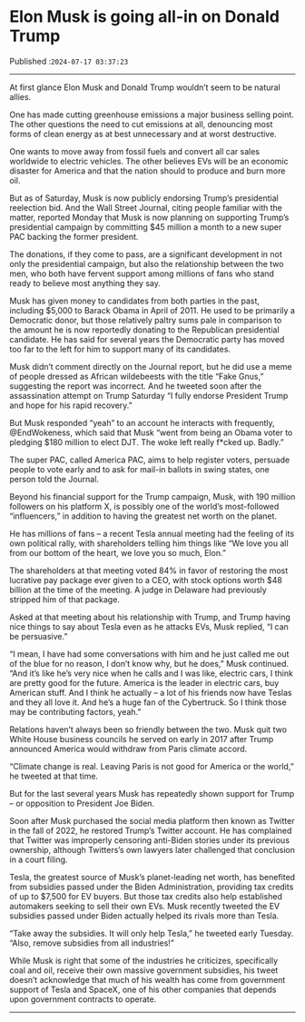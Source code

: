 # Elon Musk is going all-in on Donald Trump

Published :`2024-07-17 03:37:23`

---

At first glance Elon Musk and Donald Trump wouldn’t seem to be natural allies.

One has made cutting greenhouse emissions a major business selling point. The other questions the need to cut emissions at all, denouncing most forms of clean energy as at best unnecessary and at worst destructive.

One wants to move away from fossil fuels and convert all car sales worldwide to electric vehicles. The other believes EVs will be an economic disaster for America and that the nation should to produce and burn more oil.

But as of Saturday, Musk is now publicly endorsing Trump’s presidential reelection bid. And the Wall Street Journal, citing people familiar with the matter, reported Monday that Musk is now planning on supporting Trump’s presidential campaign by committing $45 million a month to a new super PAC backing the former president.

The donations, if they come to pass, are a significant development in not only the presidential campaign, but also the relationship between the two men, who both have fervent support among millions of fans who stand ready to believe most anything they say.

Musk has given money to candidates from both parties in the past, including $5,000 to Barack Obama in April of 2011. He used to be primarily a Democratic donor, but those relatively paltry sums pale in comparison to the amount he is now reportedly donating to the Republican presidential candidate. He has said for several years the Democratic party has moved too far to the left for him to support many of its candidates.

Musk didn’t comment directly on the Journal report, but he did use a meme of people dressed as African wildebeests with the title “Fake Gnus,” suggesting the report was incorrect. And he tweeted soon after the assassination attempt on Trump Saturday “I fully endorse President Trump and hope for his rapid recovery.”

But Musk responded “yeah” to an account he interacts with frequently, @EndWokeness, which said that Musk “went from being an Obama voter to pledging $180 million to elect DJT. The woke left really f*cked up. Badly.”

The super PAC, called America PAC, aims to help register voters, persuade people to vote early and to ask for mail-in ballots in swing states, one person told the Journal.

Beyond his financial support for the Trump campaign, Musk, with 190 million followers on his platform X, is possibly one of the world’s most-followed “influencers,” in addition to having the greatest net worth on the planet.

He has millions of fans – a recent Tesla annual meeting had the feeling of its own political rally, with shareholders telling him things like “We love you all from our bottom of the heart, we love you so much, Elon.”

The shareholders at that meeting voted 84% in favor of restoring the most lucrative pay package ever given to a CEO, with stock options worth $48 billion at the time of the meeting. A judge in Delaware had previously stripped him of that package.

Asked at that meeting about his relationship with Trump, and Trump having nice things to say about Tesla even as he attacks EVs, Musk replied, “I can be persuasive.”

“I mean, I have had some conversations with him and he just called me out of the blue for no reason, I don’t know why, but he does,” Musk continued. “And it’s like he’s very nice when he calls and I was like, electric cars, I think are pretty good for the future. America is the leader in electric cars, buy American stuff. And I think he actually – a lot of his friends now have Teslas and they all love it. And he’s a huge fan of the Cybertruck. So I think those may be contributing factors, yeah.”

Relations haven’t always been so friendly between the two. Musk quit two White House business councils he served on early in 2017 after Trump announced America would withdraw from Paris climate accord.

“Climate change is real. Leaving Paris is not good for America or the world,” he tweeted at that time.

But for the last several years Musk has repeatedly shown support for Trump – or opposition to President Joe Biden.

Soon after Musk purchased the social media platform then known as Twitter in the fall of 2022, he restored Trump’s Twitter account. He has complained that Twitter was improperly censoring anti-Biden stories under its previous ownership, although Twitters’s own lawyers later challenged that conclusion in a court filing.

Tesla, the greatest source of Musk’s planet-leading net worth, has benefited from subsidies passed under the Biden Administration, providing tax credits of up to $7,500 for EV buyers. But those tax credits also help established automakers seeking to sell their own EVs. Musk recently tweeted the EV subsidies passed under Biden actually helped its rivals more than Tesla.

“Take away the subsidies. It will only help Tesla,” he tweeted early Tuesday. “Also, remove subsidies from all industries!”

While Musk is right that some of the industries he criticizes, specifically coal and oil, receive their own massive government subsidies, his tweet doesn’t acknowledge that much of his wealth has come from government support of Tesla and SpaceX, one of his other companies that depends upon government contracts to operate.

---

